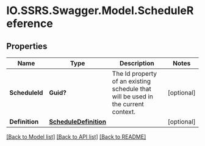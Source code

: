 # IO.SSRS.Swagger.Model.ScheduleReference
## Properties

Name | Type | Description | Notes
------------ | ------------- | ------------- | -------------
**ScheduleId** | **Guid?** | The Id property of an existing schedule that will be used in the current context. | [optional] 
**Definition** | [**ScheduleDefinition**](ScheduleDefinition.md) |  | [optional] 

[[Back to Model list]](../README.md#documentation-for-models) [[Back to API list]](../README.md#documentation-for-api-endpoints) [[Back to README]](../README.md)


